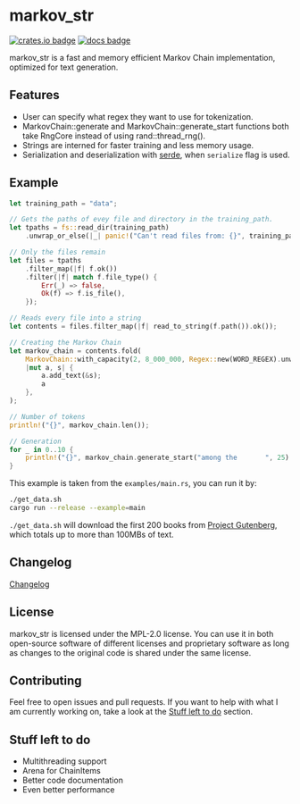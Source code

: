 # markov_str

[![crates.io badge]][crates.io] [![docs badge]][docs]

[crates.io badge]: https://img.shields.io/crates/v/markov_str.svg
[crates.io]: https://crates.io/crates/markov_str
[docs badge]: https://docs.rs/markov_str/badge.svg
[docs]: https://docs.rs/markov_str

markov_str is a fast and memory efficient Markov Chain implementation, optimized for text generation.

## Features

- User can specify what regex they want to use for tokenization.
- MarkovChain::generate and MarkovChain::generate_start functions both take RngCore instead of using rand::thread_rng().
- Strings are interned for faster training and less memory usage.
- Serialization and deserialization with [serde](https://docs.rs/serde/latest/serde/), when `serialize` flag is used.

## Example

```rs
let training_path = "data";

// Gets the paths of evey file and directory in the training_path.
let tpaths = fs::read_dir(training_path)
	.unwrap_or_else(|_| panic!("Can't read files from: {}", training_path));

// Only the files remain
let files = tpaths
	.filter_map(|f| f.ok())
	.filter(|f| match f.file_type() {
		Err(_) => false,
		Ok(f) => f.is_file(),
	});

// Reads every file into a string
let contents = files.filter_map(|f| read_to_string(f.path()).ok());

// Creating the Markov Chain
let markov_chain = contents.fold(
	MarkovChain::with_capacity(2, 8_000_000, Regex::new(WORD_REGEX).unwrap()),
	|mut a, s| {
		a.add_text(&s);
		a
	},
);

// Number of tokens
println!("{}", markov_chain.len());

// Generation
for _ in 0..10 {
	println!("{}", markov_chain.generate_start("among the       ", 25).unwrap());
}
```

This example is taken from the `examples/main.rs`, you can run it by:
```sh
./get_data.sh
cargo run --release --example=main
```

`./get_data.sh` will download the first 200 books from [Project Gutenberg](https://www.gutenberg.org/), which totals up to more than 100MBs of text.

## Changelog

[Changelog](CHANGELOG.md)

## License

markov_str is licensed under the MPL-2.0 license. You can use it in both open-source software of different licenses and proprietary software as long as
changes to the original code is shared under the same license.

## Contributing

Feel free to open issues and pull requests. If you want to help with what I am currently working on, take a look at the [Stuff left to do](#stuff-left-to-do) section.

## Stuff left to do

- Multithreading support
- Arena for ChainItems
- Better code documentation
- Even better performance
